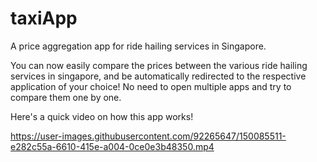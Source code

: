 # taxiApp
A price aggregation app for ride hailing services in Singapore.

You can now easily compare the prices between the various ride hailing services in singapore, 
and be automatically redirected to the respective application of your choice! No need to 
open multiple apps and try to compare them one by one.

<p>
  Here's a quick video on how this app works!
</p>

https://user-images.githubusercontent.com/92265647/150085511-e282c55a-6610-415e-a004-0ce0e3b48350.mp4
